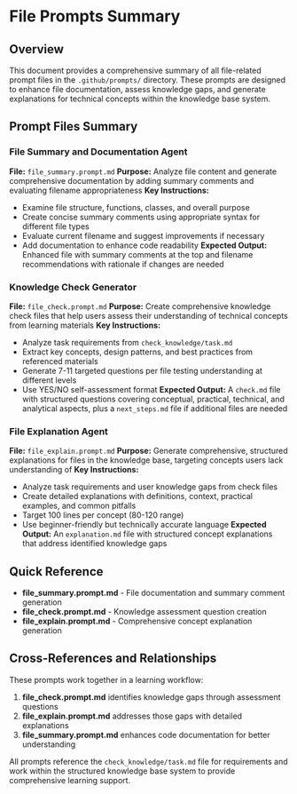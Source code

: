 # File Prompts Summary

## Overview
This document provides a comprehensive summary of all file-related prompt files in the `.github/prompts/` directory. These prompts are designed to enhance file documentation, assess knowledge gaps, and generate explanations for technical concepts within the knowledge base system.

## Prompt Files Summary

### File Summary and Documentation Agent
**File:** `file_summary.prompt.md`
**Purpose:** Analyze file content and generate comprehensive documentation by adding summary comments and evaluating filename appropriateness
**Key Instructions:** 
- Examine file structure, functions, classes, and overall purpose
- Create concise summary comments using appropriate syntax for different file types
- Evaluate current filename and suggest improvements if necessary
- Add documentation to enhance code readability
**Expected Output:** Enhanced file with summary comments at the top and filename recommendations with rationale if changes are needed

### Knowledge Check Generator
**File:** `file_check.prompt.md`
**Purpose:** Create comprehensive knowledge check files that help users assess their understanding of technical concepts from learning materials
**Key Instructions:**
- Analyze task requirements from `check_knowledge/task.md`
- Extract key concepts, design patterns, and best practices from referenced materials
- Generate 7-11 targeted questions per file testing understanding at different levels
- Use YES/NO self-assessment format
**Expected Output:** A `check.md` file with structured questions covering conceptual, practical, technical, and analytical aspects, plus a `next_steps.md` file if additional files are needed

### File Explanation Agent
**File:** `file_explain.prompt.md`
**Purpose:** Generate comprehensive, structured explanations for files in the knowledge base, targeting concepts users lack understanding of
**Key Instructions:**
- Analyze task requirements and user knowledge gaps from check files
- Create detailed explanations with definitions, context, practical examples, and common pitfalls
- Target 100 lines per concept (80-120 range)
- Use beginner-friendly but technically accurate language
**Expected Output:** An `explanation.md` file with structured concept explanations that address identified knowledge gaps

## Quick Reference
- **file_summary.prompt.md** - File documentation and summary comment generation
- **file_check.prompt.md** - Knowledge assessment question creation
- **file_explain.prompt.md** - Comprehensive concept explanation generation

## Cross-References and Relationships
These prompts work together in a learning workflow:
1. **file_check.prompt.md** identifies knowledge gaps through assessment questions
2. **file_explain.prompt.md** addresses those gaps with detailed explanations
3. **file_summary.prompt.md** enhances code documentation for better understanding

All prompts reference the `check_knowledge/task.md` file for requirements and work within the structured knowledge base system to provide comprehensive learning support.
